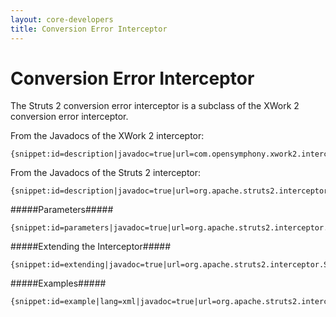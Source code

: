 ```yaml
---
layout: core-developers
title: Conversion Error Interceptor
---
```


# Conversion Error Interceptor

The Struts 2 conversion error interceptor is a subclass of the XWork 2 conversion error interceptor\.

From the Javadocs of the XWork 2 interceptor:


~~~~~~~
{snippet:id=description|javadoc=true|url=com.opensymphony.xwork2.interceptor.ConversionErrorInterceptor}
~~~~~~~

From the Javadocs of the Struts 2 interceptor:


~~~~~~~
{snippet:id=description|javadoc=true|url=org.apache.struts2.interceptor.StrutsConversionErrorInterceptor}
~~~~~~~

#####Parameters#####



~~~~~~~
{snippet:id=parameters|javadoc=true|url=org.apache.struts2.interceptor.StrutsConversionErrorInterceptor}
~~~~~~~

#####Extending the Interceptor#####



~~~~~~~
{snippet:id=extending|javadoc=true|url=org.apache.struts2.interceptor.StrutsConversionErrorInterceptor}
~~~~~~~

#####Examples#####



~~~~~~~
{snippet:id=example|lang=xml|javadoc=true|url=org.apache.struts2.interceptor.StrutsConversionErrorInterceptor}
~~~~~~~
